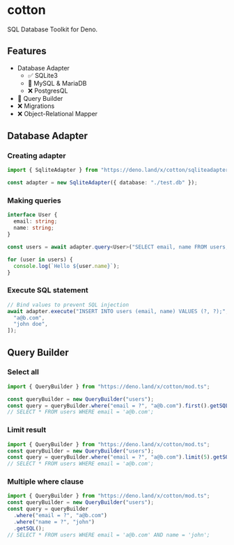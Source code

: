 # cotton

SQL Database Toolkit for Deno.

## Features

- Database Adapter
  - ✅ SQLite3
  - 🚧 MySQL & MariaDB
  - ❌ PostgresQL
- 🚧 Query Builder
- ❌ Migrations
- ❌ Object-Relational Mapper

## Database Adapter

### Creating adapter

```ts
import { SqliteAdapter } from "https://deno.land/x/cotton/sqliteadapter.ts";

const adapter = new SqliteAdapter({ database: "./test.db" });
```

### Making queries

```ts
interface User {
  email: string;
  name: string;
}

const users = await adapter.query<User>("SELECT email, name FROM users;");

for (user in users) {
  console.log(`Hello ${user.name}`);
}
```

### Execute SQL statement

```ts
// Bind values to prevent SQL injection
await adapter.execute("INSERT INTO users (email, name) VALUES (?, ?);", [
  "a@b.com",
  "john doe",
]);
```

## Query Builder

### Select all

```ts
import { QueryBuilder } from "https://deno.land/x/cotton/mod.ts";

const queryBuilder = new QueryBuilder("users");
const query = queryBuilder.where("email = ?", "a@b.com").first().getSQL();
// SELECT * FROM users WHERE email = 'a@b.com';
```

### Limit result

```ts
import { QueryBuilder } from "https://deno.land/x/cotton/mod.ts";
const queryBuilder = new QueryBuilder("users");
const query = queryBuilder.where("email = ?", "a@b.com").limit(5).getSQL();
// SELECT * FROM users WHERE email = 'a@b.com';
```

### Multiple where clause

```ts
import { QueryBuilder } from "https://deno.land/x/cotton/mod.ts";
const queryBuilder = new QueryBuilder("users");
const query = queryBuilder
  .where("email = ?", "a@b.com")
  .where("name = ?", "john")
  .getSQL();
// SELECT * FROM users WHERE email = 'a@b.com' AND name = 'john';
```
